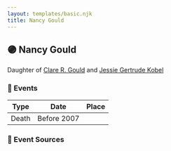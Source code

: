 ```yaml
---
layout: templates/basic.njk
title: Nancy Gould
---
```

## 🟣 Nancy Gould

Daughter of [Clare R. Gould](/people/5/58654048) and [Jessie Gertrude Kobel](/people/9/95617946)

### 📆 Events

Type | Date | Place
------ | ------ | ------
Death | Before 2007 |

### 📰 Event Sources
